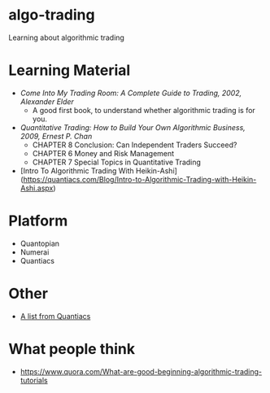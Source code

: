 # algo-trading
Learning about algorithmic trading

# Learning Material
- _Come Into My Trading Room: A Complete Guide to Trading, 2002, Alexander Elder_ 
  - A good first book, to understand whether algorithmic trading is for you.
- _Quantitative Trading: How to Build Your Own Algorithmic Business, 2009, Ernest P. Chan_
  - CHAPTER 8 Conclusion: Can Independent Traders Succeed?
  - CHAPTER 6 Money and Risk Management
  - CHAPTER 7 Special Topics in Quantitative Trading
- [Intro To Algorithmic Trading With Heikin-Ashi] (https://quantiacs.com/Blog/Intro-to-Algorithmic-Trading-with-Heikin-Ashi.aspx)

# Platform
- Quantopian
- Numerai
- Quantiacs

# Other
- [A list from Quantiacs](http://www.quantiacs.com/Data/Quantiacs%20Reading%20List.pdf)

# What people think
- https://www.quora.com/What-are-good-beginning-algorithmic-trading-tutorials
